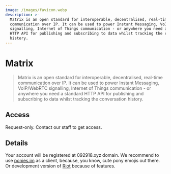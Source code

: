 ```yaml
---
image: /images/favicon.webp
description: >-
  Matrix is an open standard for interoperable, decentralised, real-time
  communication over IP. It can be used to power Instant Messaging, VoIP/WebRTC
  signalling, Internet of Things communication - or anywhere you need a standard
  HTTP API for publishing and subscribing to data whilst tracking the conversation
  history.
---
```


# Matrix

> Matrix is an open standard for interoperable, decentralised, real-time
communication over IP. It can be used to power Instant Messaging, VoIP/WebRTC
signalling, Internet of Things communication - or anywhere you need a standard
HTTP API for publishing and subscribing to data whilst tracking the conversation
history.

## Access

Request-only. Contact our staff to get access.

## Details

Your account will be registered at 092918.xyz domain. We recommend to use
[ponies.im](https://ponies.im/_matrix/client/develop) as a client, because, you
know, cute pony emojis out there. Or development version of [Riot](https://riot.im/develop)
because of features.